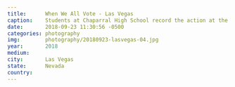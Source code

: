 ```yaml
---
title:  	When We All Vote - Las Vegas
caption:	Students at Chaparral High School record the action at the When We All Vote kickoff
date:   	2018-09-23 11:30:56 -0500
categories: photography
img:		photography/20180923-lasvegas-04.jpg
year:		2018
medium:
city:		Las Vegas
state:		Nevada
country:
---
```

